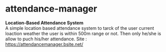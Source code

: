 # attendance-manager
**Location-Based Attendance System** <br>
A simple location based attendance system to tarck of the user current loaction weather the user is within 500m range or not. Then only he/she is allow to puch his/her attendance.
Site : https://attendancemanager.bsite.net/
